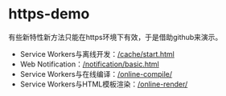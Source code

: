 # https-demo
有些新特性新方法只能在https环境下有效，于是借助github来演示。

<ul>
	<li>Service Workers与离线开发：<a href="https://SureEnough.github.io/https-demo/cache/start.html">/cache/start.html</a></li>
	<li>Web Notification：<a href="https://zhangxinxu.github.io/https-demo/notification/basic.html">/notification/basic.html</a></li>
    <li>Service Workers与在线编译：<a href="https://zhangxinxu.github.io/https-demo/online-compile/">/online-compile/</a></li>
    <li>Service Workers与HTML模板渲染：<a href="https://zhangxinxu.github.io/https-demo/online-render/index.html">/online-render/</a></li>
</ul>
